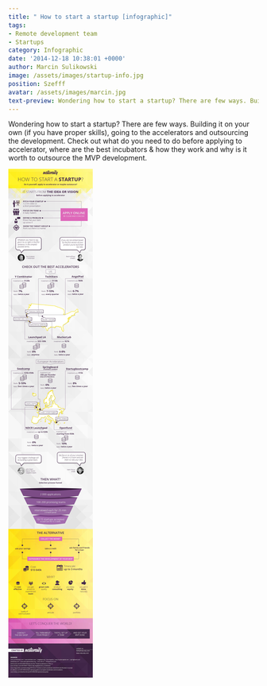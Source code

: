 ```yaml
---
title: " How to start a startup [infographic]"
tags:
- Remote development team
- Startups
category: Infographic
date: '2014-12-18 10:38:01 +0000'
author: Marcin Sulikowski
image: /assets/images/startup-info.jpg
position: Szefff
avatar: /assets/images/marcin.jpg
text-preview: Wondering how to start a startup? There are few ways. Building it on your own (if you have proper skills), going to the accelerators and outsourcing the development. Check out what do you need to do before applying to accelerator, where are the best incubators & how they work and why is it worth to outsource the MVP development.
---
```


Wondering how to start a startup? There are few ways. Building it on your own (if you have proper skills), going to the accelerators and outsourcing the development. Check out what do you need to do before applying to accelerator, where are the best incubators & how they work and why is it worth to outsource the MVP development.



![infostartup](/assets/images/info-startup.jpg "Info-startup")
